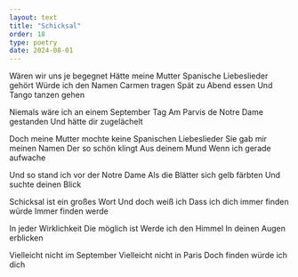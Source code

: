 ```yaml
---
layout: text
title: "Schicksal"
order: 18
type: poetry
date: 2024-08-01
---
```


Wären wir uns je begegnet
Hätte meine Mutter Spanische Liebeslieder gehört
Würde ich den Namen Carmen tragen
Spät zu Abend essen
Und Tango tanzen gehen

Niemals wäre ich an einem September Tag
Am Parvis de Notre Dame gestanden
Und hätte dir zugelächelt

Doch meine Mutter mochte keine Spanischen Liebeslieder
Sie gab mir meinen Namen
Der so schön klingt
Aus deinem Mund
Wenn ich gerade aufwache

Und so stand ich vor der Notre Dame
Als die Blätter sich gelb färbten
Und suchte deinen Blick

Schicksal ist ein großes Wort
Und doch weiß ich
Dass ich dich immer finden würde
Immer finden werde

In jeder Wirklichkeit
Die möglich ist
Werde ich den Himmel 
In deinen Augen erblicken

Vielleicht nicht im September
Vielleicht nicht in Paris
Doch finden würde ich dich
